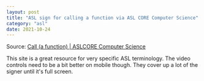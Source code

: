 ```yaml
---
layout: post
title: "ASL sign for calling a function via ASL CORE Computer Science"
category: "asl"
date: 2021-10-24
---
```


Source: [Call (a function) | ASLCORE Computer Science](https://aslcore.org/computerscience/entries/?id=call)

This site is a great resource for very specific ASL terminology. The video controls need to be a bit better on mobile though. They cover up a lot of the signer until it's full screen.
